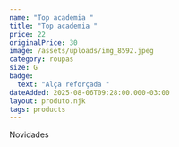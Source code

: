 ```yaml
---
name: "Top academia "
title: "Top academia "
price: 22
originalPrice: 30
image: /assets/uploads/img_8592.jpeg
category: roupas
size: G
badge:
  text: "Alça reforçada "
dateAdded: 2025-08-06T09:28:00.000-03:00
layout: produto.njk
tags: products
---
```

Novidades
